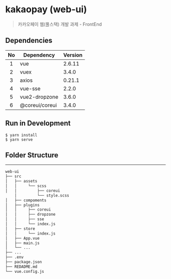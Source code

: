 # kakaopay (web-ui)

> 카카오페이 웹(풀스택) 개발 과제 - FrontEnd

## Dependencies

| No  |  Dependency    | Version  |
|:---:|----------------|----------|
|  1  | vue            | 2.6.11   |
|  2  | vuex           | 3.4.0    |
|  3  | axios          | 0.21.1   |
|  4  | vue-sse        | 2.2.0    |
|  5  | vue2-dropzone  | 3.6.0    |
|  6  | @coreui/coreui | 3.4.0    |

## Run in Development

```
$ yarn install
$ yarn serve
```

## Folder Structure

***

```sh
web-ui
├── src
│   ├── assets
│   │     └── scss
│   │         ├── coreui
    │         └── style.scss
│   ├── compoments            
│   ├── plugins                
│   │     ├── coreui
│   │     ├── dropzone
│   │     ├── sse
│   │     └── index.js
│   ├── store                 
│   │     └── index.js
│   ├── App.vue
│   ├── main.js
│   └── ...
├── ...
├── .env
├── package.json
├── REDADME.md
└── vue.config.js
```
